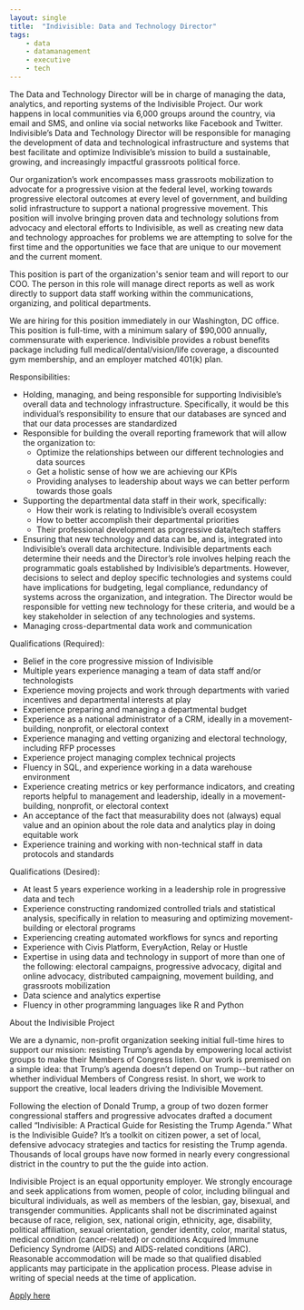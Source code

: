 ```yaml
---
layout: single
title:  "Indivisible: Data and Technology Director"
tags: 
    - data
    - datamanagement
    - executive
    - tech
---
```


The Data and Technology Director will be in charge of managing the data, analytics, and reporting systems of the Indivisible Project. Our work happens in local communities via 6,000 groups around the country, via email and SMS, and online via social networks like Facebook and Twitter. Indivisible’s Data and Technology Director will be responsible for managing the development of data and technological infrastructure and systems that best facilitate and optimize Indivisible’s mission to build a sustainable, growing, and increasingly impactful grassroots political force.

Our organization’s work encompasses mass grassroots mobilization to advocate for a progressive vision at the federal level, working towards progressive electoral outcomes at every level of government, and building solid infrastructure to support a national progressive movement. This position will involve bringing proven data and technology solutions from advocacy and electoral efforts to Indivisible, as well as creating new data and technology approaches for problems we are attempting to solve for the first time and the opportunities we face that are unique to our movement and the current moment.

This position is part of the organization's senior team and will report to our COO. The person in this role will manage direct reports as well as work directly to support data staff working within the communications, organizing, and political departments.

We are hiring for this position immediately in our Washington, DC office. This position is full-time, with a minimum salary of $90,000 annually, commensurate with experience. Indivisible provides a robust benefits package including full medical/dental/vision/life coverage, a discounted gym membership, and an employer matched 401(k) plan.

Responsibilities:

* Holding, managing, and being responsible for supporting Indivisible’s overall data and technology infrastructure. Specifically, it would be this individual’s responsibility to ensure that our databases are synced and that our data processes are standardized
* Responsible for building the overall reporting framework that will allow the organization to:
    - Optimize the relationships between our different technologies and data sources
    - Get a holistic sense of how we are achieving our KPIs
    - Providing analyses to leadership about ways we can better perform towards those goals
* Supporting the departmental data staff in their work, specifically:
    - How their work is relating to Indivisible’s overall ecosystem
    - How to better accomplish their departmental priorities
    - Their professional development as progressive data/tech staffers
* Ensuring that new technology and data can be, and is, integrated into Indivisible’s overall data architecture. Indivisible departments each determine their needs and the Director’s role involves helping reach the programmatic goals established by Indivisible’s departments. However, decisions to select and deploy specific technologies and systems could have implications for budgeting, legal compliance, redundancy of systems across the organization, and integration. The Director would be responsible for vetting new technology for these criteria, and would be a key stakeholder in selection of any  technologies and systems.
* Managing cross-departmental data work and communication

Qualifications (Required):

* Belief in the core progressive mission of Indivisible
* Multiple years experience managing a team of data staff and/or technologists
* Experience moving projects and work through departments with varied incentives and departmental interests at play
* Experience preparing and managing a departmental budget
* Experience as a national administrator of a CRM, ideally in a movement-building, nonprofit, or electoral context
* Experience managing and vetting organizing and electoral technology, including RFP processes
* Experience project managing complex technical projects
* Fluency in SQL, and experience working in a data warehouse environment
* Experience creating metrics or key performance indicators, and creating reports helpful to management and leadership, ideally in a movement-building, nonprofit, or electoral context
* An acceptance of the fact that measurability does not (always) equal value and an opinion about the role data and analytics play in doing equitable work 
* Experience training and working with non-technical staff in data protocols and standards

Qualifications (Desired):

* At least 5 years experience working in a leadership role in progressive data and tech
* Experience constructing randomized controlled trials and statistical analysis, specifically in relation to measuring and optimizing movement-building or electoral programs
* Experiencing creating automated workflows for syncs and reporting
* Experience with Civis Platform, EveryAction, Relay or Hustle 
* Expertise in using data and technology in support of more than one of the following: electoral campaigns, progressive advocacy, digital and online advocacy, distributed campaigning, movement building, and grassroots mobilization
* Data science and analytics expertise
* Fluency in other programming languages like R and Python

About the Indivisible Project

We are a dynamic, non-profit organization seeking initial full-time hires to support our mission: resisting Trump’s agenda by empowering local activist groups to make their Members of Congress listen. Our work is premised on a simple idea: that Trump’s agenda doesn’t depend on Trump--but rather on whether individual Members of Congress resist. In short, we work to support the creative, local leaders driving the Indivisible Movement.

Following the election of Donald Trump, a group of two dozen former congressional staffers and progressive advocates drafted a document called “Indivisible: A Practical Guide for Resisting the Trump Agenda.” What is the Indivisible Guide? It’s a toolkit on citizen power, a set of local, defensive advocacy strategies and tactics for resisting the Trump agenda. Thousands of local groups have now formed in nearly every congressional district in the country to put the the guide into action.

Indivisible Project is an equal opportunity employer. We strongly encourage and seek applications from women, people of color, including bilingual and bicultural individuals, as well as members of the lesbian, gay, bisexual, and transgender communities. Applicants shall not be discriminated against because of race, religion, sex, national origin, ethnicity, age, disability, political affiliation, sexual orientation, gender identity, color, marital status, medical condition (cancer-related) or conditions Acquired Immune Deficiency Syndrome (AIDS) and AIDS-related conditions (ARC). Reasonable accommodation will be made so that qualified disabled applicants may participate in the application process. Please advise in writing of special needs at the time of application.

[Apply here](https://jobs.lever.co/indivisible/81837aa4-b90a-4827-bfba-0796af875359)